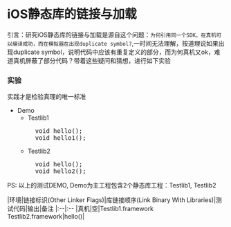 # iOS静态库的链接与加载

引言：研究iOS静态库的链接与加载是源自这个问题：`为何引用同一个SDK，在真机可以编译成功，而在模拟器在出现duplicate symbol?`,一时间无法理解，按道理说如果出现duplicate symbol，说明代码中应该有重复定义的部分，而为何真机又ok，难道真机屏蔽了部分代码？带着这些疑问和猜想，进行如下实验

### 实验
实践才是检验真理的唯一标准

* Demo
	* Testlib1
		<pre>
		void hello();
		void hello1();</pre>
	* Testlib2
		<pre>
		void hello();
		void hello2();</pre>

PS: 以上的测试DEMO, Demo为主工程包含2个静态库工程：Testlib1, Testlib2


|环境|链接标识(Other Linker Flags)|库链接顺序(Link Binary With Libraries)|测试代码|输出|备注
|:--|:--
|真机|空|Testlib1.framework<br>Testlib2.framework|hello()|